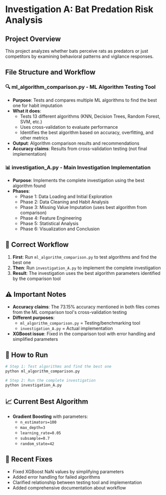 # Investigation A: Bat Predation Risk Analysis

## Project Overview
This project analyzes whether bats perceive rats as predators or just competitors by examining behavioral patterns and vigilance responses.

## File Structure and Workflow

### 🔍 **ml_algorithm_comparison.py** - ML Algorithm Testing Tool
- **Purpose**: Tests and compares multiple ML algorithms to find the best one for habit imputation
- **What it does**: 
  - Tests 13 different algorithms (KNN, Decision Trees, Random Forest, SVM, etc.)
  - Uses cross-validation to evaluate performance
  - Identifies the best algorithm based on accuracy, overfitting, and other metrics
- **Output**: Algorithm comparison results and recommendations
- **Accuracy claims**: Results from cross-validation testing (not final implementation)

### 📊 **investigation_A.py** - Main Investigation Implementation
- **Purpose**: Implements the complete investigation using the best algorithm found
- **Phases**:
  - Phase 1: Data Loading and Initial Exploration
  - Phase 2: Data Cleaning and Habit Analysis  
  - Phase 3: Missing Value Imputation (uses best algorithm from comparison)
  - Phase 4: Feature Engineering
  - Phase 5: Statistical Analysis
  - Phase 6: Visualization and Conclusion

## 🔄 **Correct Workflow**

1. **First**: Run `ml_algorithm_comparison.py` to test algorithms and find the best one
2. **Then**: Run `investigation_A.py` to implement the complete investigation
3. **Result**: The investigation uses the best algorithm parameters identified by the comparison tool

## ⚠️ **Important Notes**

- **Accuracy claims**: The 73.15% accuracy mentioned in both files comes from the ML comparison tool's cross-validation testing
- **Different purposes**: 
  - `ml_algorithm_comparison.py` = Testing/benchmarking tool
  - `investigation_A.py` = Actual implementation
- **XGBoost issue**: Fixed in the comparison tool with error handling and simplified parameters

## 🚀 **How to Run**

```bash
# Step 1: Test algorithms and find the best one
python ml_algorithm_comparison.py

# Step 2: Run the complete investigation
python investigation_A.py
```

## 📈 **Current Best Algorithm**
- **Gradient Boosting** with parameters:
  - `n_estimators=100`
  - `max_depth=3` 
  - `learning_rate=0.05`
  - `subsample=0.7`
  - `random_state=42`

## 🔧 **Recent Fixes**
- Fixed XGBoost NaN values by simplifying parameters
- Added error handling for failed algorithms
- Clarified relationship between testing tool and implementation
- Added comprehensive documentation about workflow 